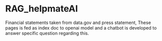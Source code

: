 # RAG_helpmateAI
Financial statements taken from data.gov and press statement, These pages is fed as index doc to openai model and a chatbot is developed to answer specific question regarding this.
